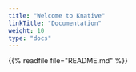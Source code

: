 ```yaml
---
title: "Welcome to Knative"
linkTitle: "Documentation"
weight: 10
type: "docs"
---
```


{{% readfile file="README.md" %}}
